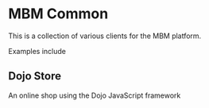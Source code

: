 # MBM Common

This is a collection of various clients for the MBM platform.

Examples include

## Dojo Store

An online shop using the Dojo JavaScript framework